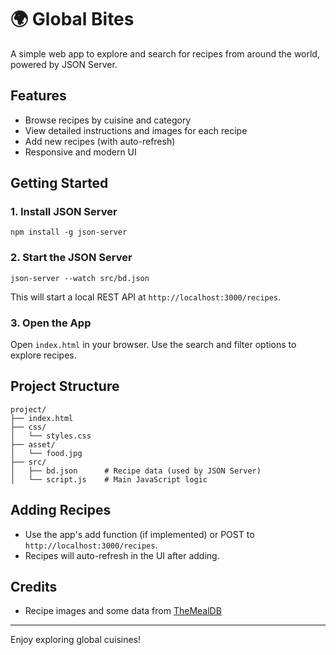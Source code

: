 # 🌍 Global Bites

A simple web app to explore and search for recipes from around the world, powered by JSON Server.

## Features
- Browse recipes by cuisine and category
- View detailed instructions and images for each recipe
- Add new recipes (with auto-refresh)
- Responsive and modern UI

## Getting Started

### 1. Install JSON Server
```
npm install -g json-server
```

### 2. Start the JSON Server
```
json-server --watch src/bd.json
```
This will start a local REST API at `http://localhost:3000/recipes`.

### 3. Open the App
Open `index.html` in your browser. Use the search and filter options to explore recipes.

## Project Structure
```
project/
├── index.html
├── css/
│   └── styles.css
├── asset/
│   └── food.jpg
├── src/
│   ├── bd.json      # Recipe data (used by JSON Server)
│   └── script.js    # Main JavaScript logic
```

## Adding Recipes
- Use the app's add function (if implemented) or POST to `http://localhost:3000/recipes`.
- Recipes will auto-refresh in the UI after adding.

## Credits
- Recipe images and some data from [TheMealDB](https://www.themealdb.com/)

---
Enjoy exploring global cuisines!

